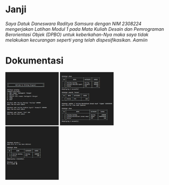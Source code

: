 # Janji
_Saya Datuk Daneswara Raditya Samsura dengan NIM 2308224 mengerjakan Latihan Modul 1 pada Mata Kuliah Desain dan Pemrograman Berorientasi Objek (DPBO) untuk keberkahan-Nya maka saya tidak melakukan kecurangan seperti yang telah dispesifikasikan. Aamiin_

# Dokumentasi
<div>
    <img src=".cpp/Screenshots/1.png" style="width: 33%; object-fit: cover;">
    <img src=".cpp/Screenshots/2.png" style="width: 33%; object-fit: cover;">
    <img src=".cpp/Screenshots/3.png" style="width: 33%; object-fit: cover;">
</div>